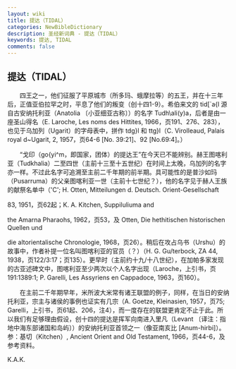 ```yaml
---
layout: wiki
title: 提达（TIDAL）
categories: NewBibleDictionary
description: 圣经新词典 - 提达（TIDAL）
keywords: 提达, TIDAL
comments: false
---
```


## 提达（TIDAL）

　　四王之一，他们征服了平原城市（所多玛、蛾摩拉等）的五王，并在十三年后，正值亚伯拉罕之时，平息了他们的叛变（创十四1-9）。希伯来文的 tid[`a{l 源自古安纳托利亚（Anatolia 〔小亚细亚古称〕）的名字 Tudh\ali(y)a，后者是由一座圣山得名（E. Laroche, Les noms des Hittites, 1966，页191、276、283），也见于乌加列（Ugarit）的字母表中，拼作 tdg}l 和 ttg}l（C. Virolleaud, Palais royal d~Ugarit, 2, 1957，页64-6 [No. 39:21]、92 [No.69:4]。）

　　“戈印（go{yi^m，即国家，团体）的提达王”在今天已不能辨别。赫王图喀利亚（Tudkhalia）二至四世（主前十三至十五世纪）在时间上太晚，乌加列的名字亦一样。不过此名字可追溯至主前二千年期的前半期。具可能性的是普沙如玛（Pusarruma）的父亲图喀利亚一世（主前十七世纪？），他的名字见于赫人王族的献祭名单中（'C'; H. Otten, Mitteilungen d. Deutsch. Orient-Gesellschaft

83, 1951，页62起；K. A. Kitchen, Suppiluliuma and

the Amarna Pharaohs, 1962，页53，及 Otten, Die hethitischen historischen Quellen und

die altorientalische Chronologie, 1968，页26）。稍后在攻占乌书（Urshu）的故事中，作者补提一位名叫图喀利亚的官员（？）（H. G. Gu/terbock, ZA 44, 1938，页122/3:17；页135）。更早时（主前约十九/十八世纪），在加帕多家发现的古亚述碑文中，图喀利亚至少两次以个人名字出现（Laroche，上引书，页191:1389:1; P. Garelli, Les Assyriens en Cappadoce, 1963，页160）。

　　在主前二千年期早年，米所波大米常有诸王联盟的例子，同样，在当日的安纳托利亚，宗主与诸侯的事例也证实有几宗（A. Goetze, Kleinasien, 1957，页75; Garelli，上引书，页61起、206，注4），而一度存在的联盟更肯定不止于此。所以我们有足够理由假设，创十四的提达是挥军向南进入里凡（Levant 〔译注：指地中海东部诸国和岛屿〕）的安纳托利亚首领之一（像亚南亥比 [Anum-hirbi]）。参：基切（Kitchen）, Ancient Orient and Old Testament, 1966，页44-6，及参考资料。

K.A.K.








